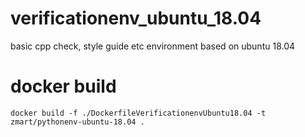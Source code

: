 # verificationenv_ubuntu_18.04
basic cpp check, style guide etc environment based on ubuntu 18.04

# docker build
```
docker build -f ./DockerfileVerificationenvUbuntu18.04 -t zmart/pythonenv-ubuntu-18.04 .
```
